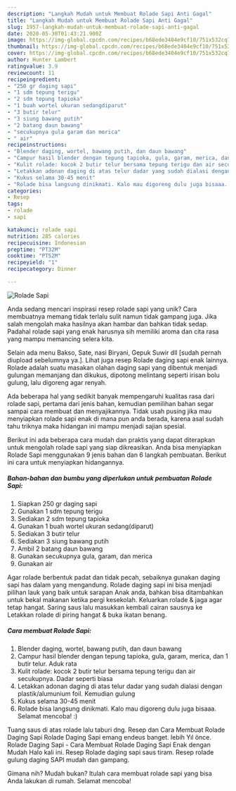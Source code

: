 ```yaml
---
description: "Langkah Mudah untuk Membuat Rolade Sapi Anti Gagal"
title: "Langkah Mudah untuk Membuat Rolade Sapi Anti Gagal"
slug: 1957-langkah-mudah-untuk-membuat-rolade-sapi-anti-gagal
date: 2020-05-30T01:43:21.900Z
image: https://img-global.cpcdn.com/recipes/b68ede3404e9cf10/751x532cq70/rolade-sapi-foto-resep-utama.jpg
thumbnail: https://img-global.cpcdn.com/recipes/b68ede3404e9cf10/751x532cq70/rolade-sapi-foto-resep-utama.jpg
cover: https://img-global.cpcdn.com/recipes/b68ede3404e9cf10/751x532cq70/rolade-sapi-foto-resep-utama.jpg
author: Hunter Lambert
ratingvalue: 3.9
reviewcount: 11
recipeingredient:
- "250 gr daging sapi"
- "1 sdm tepung terigu"
- "2 sdm tepung tapioka"
- "1 buah wortel ukuran sedangdiparut"
- "3 butir telur"
- "3 siung bawang putih"
- "2 batang daun bawang"
- "secukupnya gula garam dan merica"
- " air"
recipeinstructions:
- "Blender daging, wortel, bawang putih, dan daun bawang"
- "Campur hasil blender dengan tepung tapioka, gula, garam, merica, dan 1 butir telur. Aduk rata"
- "Kulit rolade: kocok 2 butir telur bersama tepung terigu dan air secukupnya. Dadar seperti biasa"
- "Letakkan adonan daging di atas telur dadar yang sudah dialasi dengan plastik/alumunium foil. Kemudian gulung"
- "Kukus selama 30-45 menit"
- "Rolade bisa langsung dinikmati. Kalo mau digoreng dulu juga bisaaa. Selamat mencoba! :)"
categories:
- Resep
tags:
- rolade
- sapi

katakunci: rolade sapi 
nutrition: 285 calories
recipecuisine: Indonesian
preptime: "PT32M"
cooktime: "PT52M"
recipeyield: "1"
recipecategory: Dinner

---
```



![Rolade Sapi](https://img-global.cpcdn.com/recipes/b68ede3404e9cf10/751x532cq70/rolade-sapi-foto-resep-utama.jpg)

Anda sedang mencari inspirasi resep rolade sapi yang unik? Cara membuatnya memang tidak terlalu sulit namun tidak gampang juga. Jika salah mengolah maka hasilnya akan hambar dan bahkan tidak sedap. Padahal rolade sapi yang enak harusnya sih memiliki aroma dan cita rasa yang mampu memancing selera kita.

Selain ada menu Bakso, Sate, nasi Biryani, Gepuk Suwir dll [sudah pernah diupload sebelumnya ya.]. Lihat juga resep Rolade daging sapi enak lainnya. Rolade adalah suatu masakan olahan daging sapi yang dibentuk menjadi gulungan memanjang dan dikukus, dipotong melintang seperti irisan bolu gulung, lalu digoreng agar renyah.

Ada beberapa hal yang sedikit banyak mempengaruhi kualitas rasa dari rolade sapi, pertama dari jenis bahan, kemudian pemilihan bahan segar sampai cara membuat dan menyajikannya. Tidak usah pusing jika mau menyiapkan rolade sapi enak di mana pun anda berada, karena asal sudah tahu triknya maka hidangan ini mampu menjadi sajian spesial.


Berikut ini ada beberapa cara mudah dan praktis yang dapat diterapkan untuk mengolah rolade sapi yang siap dikreasikan. Anda bisa menyiapkan Rolade Sapi menggunakan 9 jenis bahan dan 6 langkah pembuatan. Berikut ini cara untuk menyiapkan hidangannya.

<!--inarticleads1-->

##### Bahan-bahan dan bumbu yang diperlukan untuk pembuatan Rolade Sapi:

1. Siapkan 250 gr daging sapi
1. Gunakan 1 sdm tepung terigu
1. Sediakan 2 sdm tepung tapioka
1. Gunakan 1 buah wortel ukuran sedang(diparut)
1. Sediakan 3 butir telur
1. Sediakan 3 siung bawang putih
1. Ambil 2 batang daun bawang
1. Gunakan secukupnya gula, garam, dan merica
1. Gunakan  air


Agar rolade berbentuk padat dan tidak pecah, sebaiknya gunakan daging sapi has dalam yang mengandung. Rolade daging sapi ini bisa menjadi pilihan lauk yang baik untuk sarapan Anak anda, bahkan bisa ditambahkan untuk bekal makanan ketika pergi kesekolah. Keluarkan rolade &amp; jaga agar tetap hangat. Saring saus lalu masukkan kembali cairan sausnya ke Letakkan rolade di piring hangat &amp; buka ikatan benang. 

<!--inarticleads2-->

##### Cara membuat Rolade Sapi:

1. Blender daging, wortel, bawang putih, dan daun bawang
1. Campur hasil blender dengan tepung tapioka, gula, garam, merica, dan 1 butir telur. Aduk rata
1. Kulit rolade: kocok 2 butir telur bersama tepung terigu dan air secukupnya. Dadar seperti biasa
1. Letakkan adonan daging di atas telur dadar yang sudah dialasi dengan plastik/alumunium foil. Kemudian gulung
1. Kukus selama 30-45 menit
1. Rolade bisa langsung dinikmati. Kalo mau digoreng dulu juga bisaaa. Selamat mencoba! :)


Tuang saus di atas rolade lalu taburi dng. Resep dan Cara Membuat Rolade Daging Sapi Rolade Daging Sapi emang endeus banget. lebih Yıl önce. Rolade Daging Sapi - Cara Membuat Rolade Daging Sapi Enak dengan Mudah Halo kali ini. Resep Rolade daging sapi saus tiram. Resep rolade gulung daging SAPI mudah dan gampang. 

Gimana nih? Mudah bukan? Itulah cara membuat rolade sapi yang bisa Anda lakukan di rumah. Selamat mencoba!
